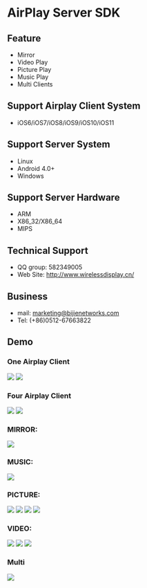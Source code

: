 AirPlay Server SDK
===
Feature
----
* Mirror
* Video Play
* Picture Play
* Music Play
* Multi Clients

Support Airplay Client System
-----
* iOS6/iOS7/iOS8/iOS9/iOS10/iOS11

Support Server System
------
* Linux
* Android 4.0+
* Windows

Support Server Hardware
-----
* ARM
* X86_32/X86_64
* MIPS

Technical Support
-----
* QQ group: 582349005
* Web Site: http://www.wirelessdisplay.cn/

Business
---
* mail: marketing@bijienetworks.com
* Tel: (+86)0512-67663822

Demo
----
### One Airplay Client
![](https://github.com/wirelessdisplay/AirPlay/blob/master/airplay-one.jpg)
![](https://github.com/wirelessdisplay/AirPlay/blob/master/airplay-onemessage.jpg)
### Four Airplay Client
![](https://github.com/wirelessdisplay/AirPlay/blob/master/airplayfour.jpg)
![](https://github.com/wirelessdisplay/AirPlay/blob/master/iosFOUR.jpg)
### MIRROR:
![](https://github.com/wirelessdisplay/AirPlay/blob/master/mirror.gif)

### MUSIC:
![](https://github.com/wirelessdisplay/AirPlay/blob/master/music.gif)

### PICTURE:
![](https://github.com/wirelessdisplay/AirPlay/blob/master/airplay-pic.jpg)
![](https://github.com/wirelessdisplay/AirPlay/blob/master/pic-iphone.jpg)
![](https://github.com/wirelessdisplay/AirPlay/blob/master/pic.gif)
![](https://github.com/wirelessdisplay/AirPlay/blob/master/airplay-pic300.gif)

### VIDEO:
![](http://wx2.sinaimg.cn/mw690/56342928gy1fu3pu1lirqj21hc0u00us.jpg)
![](http://wx3.sinaimg.cn/mw690/56342928gy1fu3pu25ew1j21hc0u040p.jpg)
![](https://github.com/wirelessdisplay/AirPlay/blob/master/airplay-video.gif)

### Multi
![](https://github.com/wirelessdisplay/AirPlay/blob/master/two.gif)

